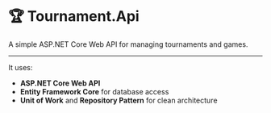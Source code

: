 # 🏆 Tournament.Api

A simple ASP.NET Core Web API for managing tournaments and games.

---

  
It uses:
- **ASP.NET Core Web API**
- **Entity Framework Core** for database access
- **Unit of Work** and **Repository Pattern** for clean architecture


